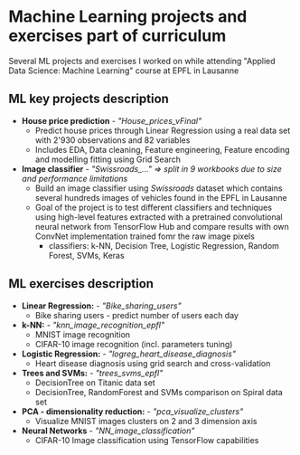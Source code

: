 # Machine Learning projects and exercises part of curriculum
Several ML projects and exercises I worked on while attending "Applied Data Science: Machine Learning" course at EPFL in Lausanne

## ML key projects description
* **House price prediction** - *"House_prices_vFinal"*
  * Predict house prices through Linear Regression using a real data set with 2'930 observations and 82 variables
  * Includes EDA, Data cleaning, Feature engineering, Feature encoding and modelling fitting using Grid Search
* **Image classifier** - *"Swissroads_..." => split in 9 workbooks due to size and performance limitations*
  * Build an image classifier using *Swissroads* dataset which contains several hundreds images of vehicles found in the EPFL in Lausanne
  * Goal of the project is to test different classifiers and techniques using high-level features extracted with a pretrained convolutional neural network from TensorFlow Hub and compare results with own ConvNet implementation trained fomr the raw image pixels
    * classifiers: k-NN, Decision Tree, Logistic Regression, Random Forest, SVMs, Keras


## ML exercises description
* **Linear Regression:** - *"Bike_sharing_users"*
  * Bike sharing users - predict number of users each day
* **k-NN:** - *"knn_image_recognition_epfl"*
  * MNIST image recognition
  * CIFAR-10 image recognition (incl. parameters tuning)
* **Logistic Regression:** - *"logreg_heart_disease_diagnosis"*
  * Heart disease diagnosis using grid search and cross-validation
* **Trees and SVMs:** - *"trees_svms_epfl"*
  * DecisionTree on Titanic data set
  * DecisionTree, RandomForest and SVMs comparison on Spiral data set
* **PCA - dimensionality reduction:** - *"pca_visualize_clusters"*
  * Visualize MNIST images clusters on 2 and 3 dimension axis
* **Neural Networks** - *"NN_image_classification"*
  * CIFAR-10 Image classification using TensorFlow capabilities
